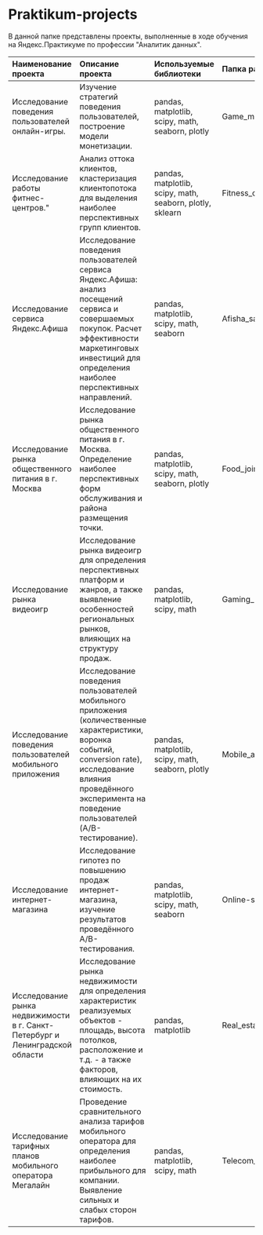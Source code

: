 ﻿# Praktikum-projects

В данной папке представлены проекты, выполненные в ходе обучения на Яндекс.Практикуме по профессии "Аналитик данных".

|**Наименование проекта**         |**Описание проекта**          | **Используемые библиотеки** | **Папка размещения** |
|:--------------------------------|:-----------------------------|:----------------------------|:---------------------|
|Исследование поведения пользователей онлайн-игры.| Изучение стратегий поведения пользователей, построение модели монетизации.|pandas, matplotlib, scipy, math, seaborn, plotly| Game_monetization_analysis |
|Исследование работы фитнес-центров."|Анализ оттока клиентов, кластеризация клиентопотока для выделения наиболее перспективных групп клиентов.|pandas, matplotlib, scipy, math, seaborn, plotly, sklearn| Fitness_club_analysis |
|Исследование сервиса Яндекс.Афиша|Исследование поведения пользователей сервиса Яндекс.Афиша: анализ посещений сервиса и совершаемых покупок. Расчет эффективности маркетинговых инвестиций для определения наиболее перспективных направлений.|pandas, matplotlib, scipy, math, seaborn|Afisha_sales_analysis|
|Исследование рынка общественного питания в г. Москва|Исследование рынка общественного питания в г. Москва. Определение наиболее перспективных форм обслуживания и района размещения точки.|pandas, matplotlib, scipy, math, seaborn, plotly| Food_joints_MSK |
|Исследование рынка видеоигр|Исследование рынка видеоигр для определения перспективных платформ и жанров, а также выявление особенностей региональных рынков, влияющих на структуру продаж.|pandas, matplotlib, scipy, math| Gaming_market |
|Исследование поведения пользователей мобильного приложения|Исследование поведения пользователей мобильного приложения (количественные характеристики, воронка событий, conversion rate), исследование влияния проведённого эксперимента на поведение пользователей (A/B-тестирование).| pandas, matplotlib, scipy, math, seaborn, plotly | Mobile_app_behavior_analysis|
|Исследование интернет-магазина|Исследование гипотез по повышению продаж интернет-магазина, изучение результатов проведённого A/B-тестирования.| pandas, matplotlib, scipy, math, seaborn |Online-shop_ab-testing |
|Исследование рынка недвижимости в г. Санкт-Петербург и Ленинградской области|Исследование рынка недвижимости для определения характеристик реализуемых объектов - площадь, высота потолков, расположение и т.д. - а также факторов, влияющих на их стоимость.| pandas, matplotlib | Real_estate_SPB |
|Исследование тарифных планов мобильного оператора Мегалайн|Проведение сравнительного анализа тарифов мобильного оператора для определения наиболее прибыльного для компании. Выявление сильных и слабых сторон тарифов.| pandas, matplotlib, scipy, math | Telecom_analysis |

